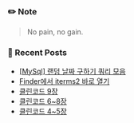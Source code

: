 ### ✏️ Note
> No pain, no gain.

<!-- ### 📄 Portfolio -->
<!-- <a href="https://bit.ly/3mNbb0w" target="_blank">portfolio</a> -->

### 📕 Recent Posts
<!-- BLOG-POST-LIST:START -->
- [[MySql] 랜덤 날짜 구하기 쿼리 모음](https://kingpiggylab.tistory.com/406)
- [Finder에서 iterms2 바로 열기](https://kingpiggylab.tistory.com/405)
- [클린코드 9장](https://kingpiggylab.tistory.com/402)
- [클린코드 6~8장](https://kingpiggylab.tistory.com/400)
- [클린코드 4~5장](https://kingpiggylab.tistory.com/399)
<!-- BLOG-POST-LIST:END -->


<!--
**HoonDragonite/HoonDragonite** is a ✨ _special_ ✨ repository because its `README.md` (this file) appears on your GitHub profile.

Here are some ideas to get you started:

- 🔭 I’m currently working on ...
- 🌱 I’m currently learning ...
- 👯 I’m looking to collaborate on ...
- 🤔 I’m looking for help with ...
- 💬 Ask me about ...
- 📫 How to reach me: ...
- 😄 Pronouns: ...
- ⚡ Fun fact: ...
-->
